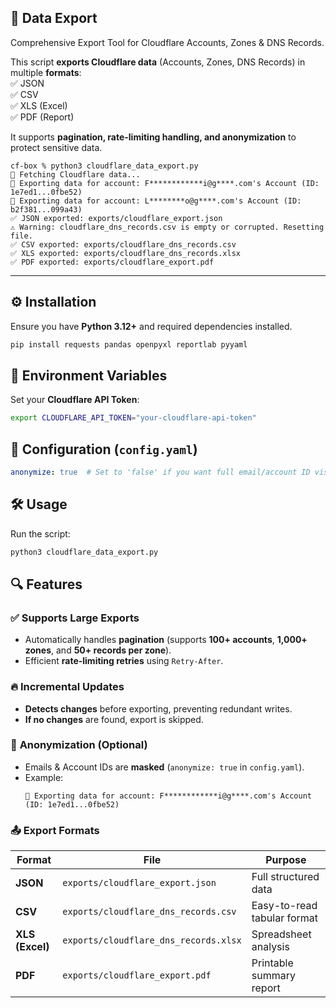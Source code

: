 ## 📌 Data Export
Comprehensive Export Tool for Cloudflare Accounts, Zones & DNS Records.

This script **exports Cloudflare data** (Accounts, Zones, DNS Records) in multiple **formats**:  
✅ JSON  
✅ CSV  
✅ XLS (Excel)  
✅ PDF (Report)

It supports **pagination, rate-limiting handling, and anonymization** to protect sensitive data.

```
cf-box % python3 cloudflare_data_export.py
📌 Fetching Cloudflare data...
📌 Exporting data for account: F************i@g****.com's Account (ID: 1e7ed1...0fbe52)
📌 Exporting data for account: L********o@g****.com's Account (ID: b2f381...099a43)
✅ JSON exported: exports/cloudflare_export.json
⚠️ Warning: cloudflare_dns_records.csv is empty or corrupted. Resetting file.
✅ CSV exported: exports/cloudflare_dns_records.csv
✅ XLS exported: exports/cloudflare_dns_records.xlsx
✅ PDF exported: exports/cloudflare_export.pdf
```

---

## ⚙️ **Installation**
Ensure you have **Python 3.12+** and required dependencies installed.

```bash
pip install requests pandas openpyxl reportlab pyyaml
```

## 🔑 **Environment Variables**
Set your **Cloudflare API Token**:
```bash
export CLOUDFLARE_API_TOKEN="your-cloudflare-api-token"
```

## 📜 **Configuration (`config.yaml`)**
```yaml
anonymize: true  # Set to 'false' if you want full email/account ID visibility
```

## 🛠️ **Usage**
Run the script:
```bash
python3 cloudflare_data_export.py
```


## 🔍 **Features**
### ✅ **Supports Large Exports**
- Automatically handles **pagination** (supports **100+ accounts**, **1,000+ zones**, and **50+ records per zone**).  
- Efficient **rate-limiting retries** using `Retry-After`.

### 🔥 **Incremental Updates**
- **Detects changes** before exporting, preventing redundant writes.  
- **If no changes** are found, export is skipped.

### 🔐 **Anonymization (Optional)**
- Emails & Account IDs are **masked** (`anonymize: true` in `config.yaml`).
- Example:
  ```
  📌 Exporting data for account: F************i@g****.com's Account (ID: 1e7ed1...0fbe52)
  ```

### 📤 **Export Formats**
| Format  | File | Purpose |
|---------|------|---------|
| **JSON** | `exports/cloudflare_export.json` | Full structured data |
| **CSV** | `exports/cloudflare_dns_records.csv` | Easy-to-read tabular format |
| **XLS (Excel)** | `exports/cloudflare_dns_records.xlsx` | Spreadsheet analysis |
| **PDF** | `exports/cloudflare_export.pdf` | Printable summary report |
